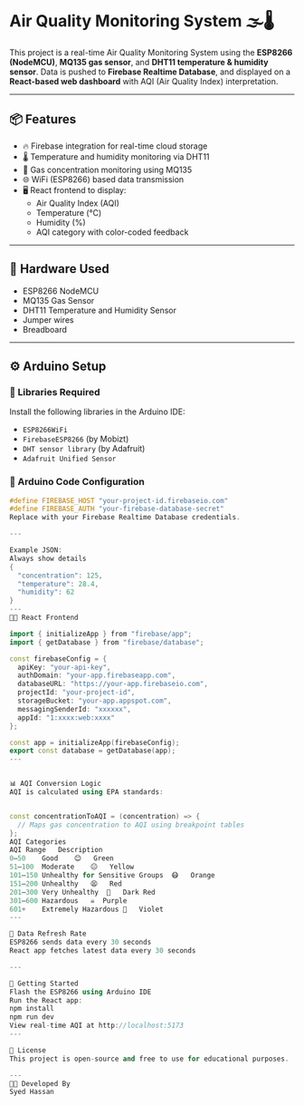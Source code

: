 # Air Quality Monitoring System 🌫️🌡️

This project is a real-time Air Quality Monitoring System using the **ESP8266 (NodeMCU)**, **MQ135 gas sensor**, and **DHT11 temperature & humidity sensor**. Data is pushed to **Firebase Realtime Database**, and displayed on a **React-based web dashboard** with AQI (Air Quality Index) interpretation.

---

## 📦 Features

- 🔥 Firebase integration for real-time cloud storage
- 🌡️ Temperature and humidity monitoring via DHT11
- 🧪 Gas concentration monitoring using MQ135
- 🌐 WiFi (ESP8266) based data transmission
- 🖥️ React frontend to display:
  - Air Quality Index (AQI)
  - Temperature (°C)
  - Humidity (%)
  - AQI category with color-coded feedback

---

## 🧰 Hardware Used

- ESP8266 NodeMCU
- MQ135 Gas Sensor
- DHT11 Temperature and Humidity Sensor
- Jumper wires
- Breadboard

---

## ⚙️ Arduino Setup

### 🔌 Libraries Required

Install the following libraries in the Arduino IDE:

- `ESP8266WiFi`
- `FirebaseESP8266` (by Mobizt)
- `DHT sensor library` (by Adafruit)
- `Adafruit Unified Sensor`

### 🧾 Arduino Code Configuration

```cpp
#define FIREBASE_HOST "your-project-id.firebaseio.com"
#define FIREBASE_AUTH "your-firebase-database-secret"
Replace with your Firebase Realtime Database credentials.

---

Example JSON:
Always show details
{
  "concentration": 125,
  "temperature": 28.4,
  "humidity": 62
}
---
🧑‍💻 React Frontend

import { initializeApp } from "firebase/app";
import { getDatabase } from "firebase/database";

const firebaseConfig = {
  apiKey: "your-api-key",
  authDomain: "your-app.firebaseapp.com",
  databaseURL: "https://your-app.firebaseio.com",
  projectId: "your-project-id",
  storageBucket: "your-app.appspot.com",
  messagingSenderId: "xxxxxx",
  appId: "1:xxxx:web:xxxx"
};

const app = initializeApp(firebaseConfig);
export const database = getDatabase(app);
---


📊 AQI Conversion Logic
AQI is calculated using EPA standards:


const concentrationToAQI = (concentration) => {
  // Maps gas concentration to AQI using breakpoint tables
};
AQI Categories
AQI Range	Description	
0–50	Good	😊	Green
51–100	Moderate	😐	Yellow
101–150	Unhealthy for Sensitive Groups	😷	Orange
151–200	Unhealthy	😫	Red
201–300	Very Unhealthy	🤢	Dark Red
301–600	Hazardous	☠️	Purple
601+	Extremely Hazardous	🚨	Violet
---

🔁 Data Refresh Rate
ESP8266 sends data every 30 seconds
React app fetches latest data every 30 seconds

---

🚀 Getting Started
Flash the ESP8266 using Arduino IDE
Run the React app:
npm install
npm run dev
View real-time AQI at http://localhost:5173
---

📌 License
This project is open-source and free to use for educational purposes.

---
👨‍💻 Developed By
Syed Hassan
